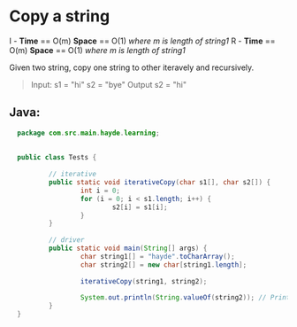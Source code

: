 # Copy a string 

I - **Time** == O(m) **Space** == O(1) *where m is length of string1* 
R - **Time** == O(m) **Space** == O(1) *where m is length of string1*


Given two string, copy one string to other iteravely and recursively. 


> Input: s1 = "hi"
>        s2 = "bye"
> Output s2 = "hi" 


## Java: 
```java 
  package com.src.main.hayde.learning;
  
  
  public class Tests {
  
          // iterative
          public static void iterativeCopy(char s1[], char s2[]) {
                  int i = 0;
                  for (i = 0; i < s1.length; i++) {
                          s2[i] = s1[i];
                  }
          }
  
          // driver
          public static void main(String[] args) {
                  char string1[] = "hayde".toCharArray();
                  char string2[] = new char[string1.length];
  
                  iterativeCopy(string1, string2);
  
                  System.out.println(String.valueOf(string2)); // Prints - hayde
          }                                                               
  }                                                            
``` 



